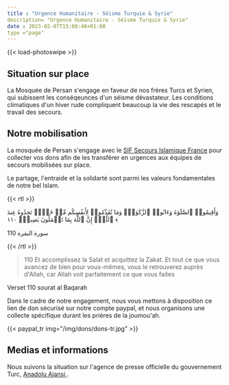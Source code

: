 ```yaml
---
title : "Urgence Humanitaire - Séisme Turquie & Syrie"
description= "Urgence Humanitaire - Séisme Turquie & Syrie"
date : 2023-02-07T15:00:48+01:00
type ="page"
---
```



{{< load-photoswipe >}}

## Situation sur place
La Mosquée de Persan s'engage en faveur de nos frères Turcs et Syrien, qui
subissent les conséqeunces d'un séisme dévastateur. Les conditions climatiques
d'un hiver rude compliquent beaucoup la vie des rescapés et le travail des
secours.

## Notre mobilisation
La mosquée de Persan s'engage avec le [SIF Secours Islamique
France](https://www.secours-islamique.org/seisme-syrie-turquie-aide-humanitaire)
pour collecter vos dons afin de les transférer en urgences aux équipes de
secours mobilisées sur place.

Le partage, l'entraide et la solidarté sont parmi les valeurs fondamentales de notre bel Islam.

{{< rtl >}}

وَأَقِیمُوا۟ ٱلصَّلَوٰةَ وَءَاتُوا۟ ٱلزَّكَوٰةَۚ وَمَا تُقَدِّمُوا۟ لِأَنفُسِكُم مِّنۡ خَیۡرࣲ تَجِدُوهُ عِندَ ٱللَّهِۗ إِنَّ ٱللَّهَ بِمَا تَعۡمَلُونَ بَصِیرࣱ﴿ ١١٠ ﴾

سورة البقرة 110

{{< /rtl >}}

>110 Et accomplissez la Salat et acquittez la Zakat. Et tout ce que vous avancez
de bien pour vous-mêmes, vous le retrouverez auprès d'Allah, car Allah voit
parfaitement ce que vous faites

Verset 110 sourat al Baqarah

Dans le cadre de notre engagement, nous vous mettons à disposition ce lien de
don sécurisé sur notre compte paypal, et nous organisons une collecte spécifique
durant les prières de la joumou'ah.


{{< paypal_tr img="/img/dons/dons-tr.jpg" >}}


## Medias et informations
Nous suivons la situation sur l'agence de presse officielle du gouvernement Turc,
[Anadolu Ajansi ](https://www.aa.com.tr/fr).
